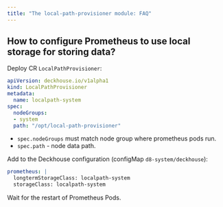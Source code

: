 ```yaml
---
title: "The local-path-provisioner module: FAQ"
---
```


## How to configure Prometheus to use local storage for storing data?

Deploy CR `LocalPathProvisioner`:

```yaml
apiVersion: deckhouse.io/v1alpha1
kind: LocalPathProvisioner
metadata:
  name: localpath-system
spec:
  nodeGroups:
  - system
  path: "/opt/local-path-provisioner"
```

- `spec.nodeGroups` must match node group where prometheus pods run.
- `spec.path` - node data path.

Add to the Deckhouse configuration (configMap `d8-system/deckhouse`):

```yaml
prometheus: |
  longtermStorageClass: localpath-system
  storageClass: localpath-system
```

Wait for the restart of Prometheus Pods.
